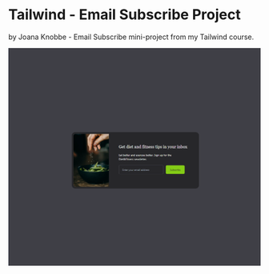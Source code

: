 # Tailwind - Email Subscribe Project

by Joana Knobbe -
Email Subscribe mini-project from my Tailwind course.

![Alt text](images/email-subscribe.png)

